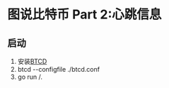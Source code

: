 图说比特币 Part 2:心跳信息
======

## 启动

1. 安装[BTCD](https://github.com/btcsuite/btcd)
2. btcd --configfile ./btcd.conf
3. go run /.